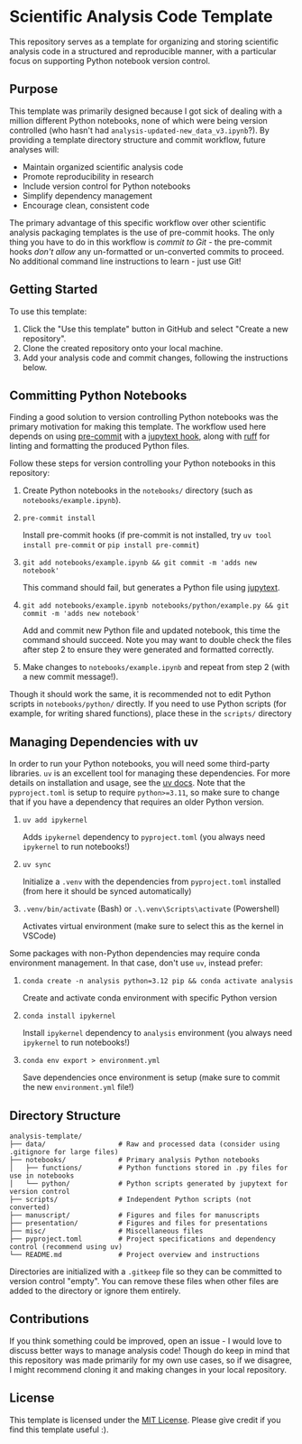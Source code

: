 # Scientific Analysis Code Template

This repository serves as a template for organizing and storing scientific analysis code in a structured and reproducible manner, with a particular focus on supporting Python notebook version control.

## Purpose

This template was primarily designed because I got sick of dealing with a million different Python notebooks, none of which were being version controlled (who hasn't had `analysis-updated-new_data_v3.ipynb`?). By providing a template directory structure and commit workflow, future analyses will:
- Maintain organized scientific analysis code
- Promote reproducibility in research
- Include version control for Python notebooks
- Simplify dependency management
- Encourage clean, consistent code

The primary advantage of this specific workflow over other scientific analysis packaging templates is the use of pre-commit hooks. The only thing you have to do in this workflow is *commit to Git* - the pre-commit hooks *don't allow* any un-formatted or un-converted commits to proceed. No additional command line instructions to learn - just use Git!

## Getting Started

To use this template:

1. Click the "Use this template" button in GitHub and select "Create a new repository".
2. Clone the created repository onto your local machine.
3. Add your analysis code and commit changes, following the instructions below.

## Committing Python Notebooks

Finding a good solution to version controlling Python notebooks was the primary motivation for making this template. The workflow used here depends on using [pre-commit](https://pre-commit.com/) with a [jupytext hook](https://jupytext.readthedocs.io/en/latest/using-pre-commit.html), along with [ruff](https://docs.astral.sh/ruff/) for linting and formatting the produced Python files.

Follow these steps for version controlling your Python notebooks in this repository:

1. Create Python notebooks in the `notebooks/` directory (such as `notebooks/example.ipynb`).
2. `pre-commit install`

   Install pre-commit hooks (if pre-commit is not installed, try `uv tool install pre-commit` or `pip install pre-commit`)

3. `git add notebooks/example.ipynb && git commit -m 'adds new notebook'`

   This command should fail, but generates a Python file using [jupytext](https://jupytext.readthedocs.io/en/latest/index.html).

4. `git add notebooks/example.ipynb notebooks/python/example.py && git commit -m 'adds new notebook'`

   Add and commit new Python file and updated notebook, this time the command should succeed. Note you may want to double check the files after step 2 to ensure they were generated and formatted correctly.

5. Make changes to `notebooks/example.ipynb` and repeat from step 2 (with a new commit message!).

Though it should work the same, it is recommended not to edit Python scripts in `notebooks/python/` directly. If you need to use Python scripts (for example, for writing shared functions), place these in the `scripts/` directory

## Managing Dependencies with uv

In order to run your Python notebooks, you will need some third-party libraries. `uv` is an excellent tool for managing these dependencies. For more details on installation and usage, see the [uv docs](https://docs.astral.sh/uv/). Note that the `pyproject.toml` is setup to require `python>=3.11`, so make sure to change that if you have a dependency that requires an older Python version.

1. `uv add ipykernel`

   Adds `ipykernel` dependency to `pyproject.toml` (you always need `ipykernel` to run notebooks!)

2. `uv sync`

   Initialize a `.venv` with the dependencies from `pyproject.toml` installed (from here it should be synced automatically)

3. `.venv/bin/activate` (Bash) or `.\.venv\Scripts\activate` (Powershell)

   Activates virtual environment (make sure to select this as the kernel in VSCode)

Some packages with non-Python dependencies may require conda environment management. In that case, don't use `uv`, instead prefer:

1. `conda create -n analysis python=3.12 pip && conda activate analysis`
   
   Create and activate conda environment with specific Python version

2. `conda install ipykernel`
   
   Install `ipykernel` dependency to `analysis` environment (you always need `ipykernel` to run notebooks!)

3. `conda env export > environment.yml`
   
   Save dependencies once environment is setup (make sure to commit the new `environment.yml` file!)

## Directory Structure

```
analysis-template/
├── data/                  # Raw and processed data (consider using .gitignore for large files)
├── notebooks/             # Primary analysis Python notebooks
│   ├── functions/         # Python functions stored in .py files for use in notebooks
│   └── python/            # Python scripts generated by jupytext for version control
├── scripts/               # Independent Python scripts (not converted)
├── manuscript/            # Figures and files for manuscripts
├── presentation/          # Figures and files for presentations
├── misc/                  # Miscellaneous files
├── pyproject.toml         # Project specifications and dependency control (recommend using uv)
└── README.md              # Project overview and instructions
```

Directories are initialized with a `.gitkeep` file so they can be committed to version control "empty". You can remove these files when other files are added to the directory or ignore them entirely.

## Contributions

If you think something could be improved, open an issue - I would love to discuss better ways to manage analysis code! Though do keep in mind that this repository was made primarily for my own use cases, so if we disagree, I might recommend cloning it and making changes in your local repository.

## License

This template is licensed under the [MIT License](./LICENSE). Please give credit if you find this template useful :).
